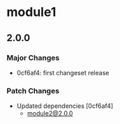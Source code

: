 # module1

## 2.0.0
### Major Changes

- 0cf6af4: first changeset release

### Patch Changes

- Updated dependencies [0cf6af4]
  - module2@2.0.0
